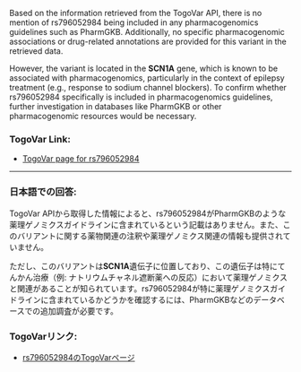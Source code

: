 Based on the information retrieved from the TogoVar API, there is no mention of rs796052984 being included in any pharmacogenomics guidelines such as PharmGKB. Additionally, no specific pharmacogenomic associations or drug-related annotations are provided for this variant in the retrieved data.

However, the variant is located in the **SCN1A** gene, which is known to be associated with pharmacogenomics, particularly in the context of epilepsy treatment (e.g., response to sodium channel blockers). To confirm whether rs796052984 specifically is included in pharmacogenomics guidelines, further investigation in databases like PharmGKB or other pharmacogenomic resources would be necessary.

### TogoVar Link:
- [TogoVar page for rs796052984](https://togovar.org)

---

### 日本語での回答:
TogoVar APIから取得した情報によると、rs796052984がPharmGKBのような薬理ゲノミクスガイドラインに含まれているという記載はありません。また、このバリアントに関する薬物関連の注釈や薬理ゲノミクス関連の情報も提供されていません。

ただし、このバリアントは**SCN1A**遺伝子に位置しており、この遺伝子は特にてんかん治療（例: ナトリウムチャネル遮断薬への反応）において薬理ゲノミクスと関連があることが知られています。rs796052984が特に薬理ゲノミクスガイドラインに含まれているかどうかを確認するには、PharmGKBなどのデータベースでの追加調査が必要です。

### TogoVarリンク:
- [rs796052984のTogoVarページ](https://togovar.org)
